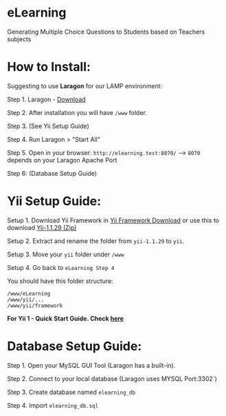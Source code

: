 # eLearning
Generating Multiple Choice Questions to Students based on Teachers subjects

# How to Install:
Suggesting to use **Laragon** for our LAMP environment:

Step 1. Laragon - [Download](https://laragon.org/download/)

Step 2. After installation you will have `/www` folder.

Step 3. (See Yii Setup Guide)

Step 4. Run Laragon > "Start All"

Step 5. Open in your browser: `http://elearning.test:8070/` --> `8070` depends on your Laragon Apache Port

Step 6: (Database Setup Guide)
# Yii Setup Guide:

Setup 1. Download Yii Framework in
[Yii Framework Download](https://www.yiiframework.com/download) or use this to download [Yii-1.1.29 (Zip)](https://github.com/yiisoft/yii/releases/download/1.1.29/yii-1.1.29.f89b76.tar.gz)

Setup 2. Extract and rename the folder from `yii-1.1.29` to `yii`.

Setup 3. Move your `yii` folder under `/www`

Setup 4. Go back to `eLearning Step 4`


You should have this folder structure:
```
/www/eLearning
/www/yii/...
/www/yii/framework
```

**For Yii 1 - Quick Start Guide. Check [here](https://www.yiiframework.com/doc/guide/1.1/en/quickstart.first-app)**

# Database Setup Guide:
Step 1. Open your MySQL GUI Tool (Laragon has a built-in).

Step 2. Connect to your local database (Laragon uses MYSQL Port:3302`)

Step 3. Create database named `elearning_db`

Step 4. Import `elearning_db.sql`
